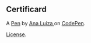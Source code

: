 Certificard
-----------


A [Pen](https://codepen.io/ana-fsouza/pen/PoWQJZQ) by [Ana Luiza ](https://codepen.io/ana-fsouza) on [CodePen](https://codepen.io).

[License](https://codepen.io/ana-fsouza/pen/PoWQJZQ/license).